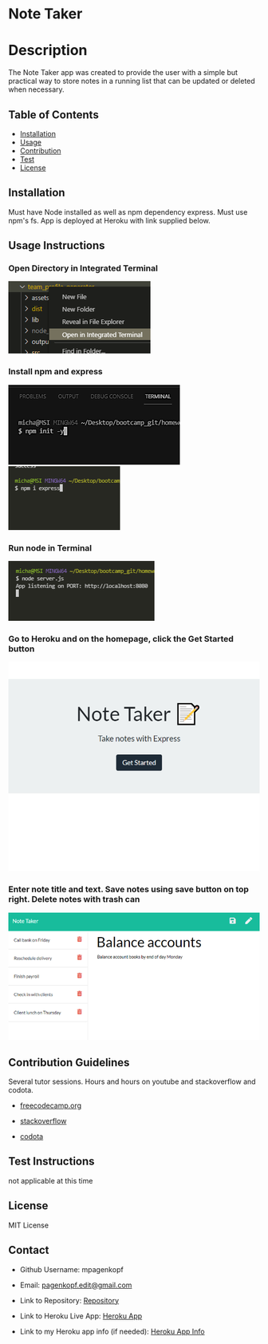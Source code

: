 # Note Taker   

# Description

The Note Taker app was created to provide the user with a simple but practical way to store notes in a running list that can be updated or deleted when necessary. 

## Table of Contents

* [Installation](#Install)
* [Usage](#Usage-Instructions)
* [Contribution](#Contribution-Guidelines)
* [Test](#Test-Instructions)
* [License](#License)

## Installation

Must have Node installed as well as npm dependency express. Must use npm's fs. App is deployed at Heroku with link supplied below.

## Usage Instructions

### Open Directory in Integrated Terminal

![Open Terminal](./assets/images/terminal.png)

### Install npm and express

![Install npm](./assets/images/init.png) ![Install express](./assets/images/express.png)

### Run node in Terminal

![Run Node](./assets/images/server.png)

### Go to Heroku and on the homepage, click the Get Started button

![Get Started](./assets/images/notetaker.png)

### Enter note title and text. Save notes using save button on top right. Delete notes with trash can

![Install npm](./assets/images/savednotes.png)

## Contribution Guidelines

Several tutor sessions. Hours and hours on youtube and stackoverflow and codota.

* [freecodecamp.org](https://www.youtube.com/watch?v=Oe421EPjeBE)

* [stackoverflow](https://stackoverflow.com/questions/50023291/add-id-to-array-of-objects)

* [codota](https://www.codota.com/code/javascript/functions/express/Express/delete)

## Test Instructions

not applicable at this time

## License

MIT License

## Contact

* Github Username: mpagenkopf

* Email: pagenkopf.edit@gmail.com

* Link to Repository: [Repository](https://github.com/mjpagenkopf/note-taker)

* Link to Heroku Live App: [Heroku App](https://pagenkopf-note-taker.herokuapp.com/)

* Link to my Heroku app info (if needed): [Heroku App Info](https://dashboard.heroku.com/apps/pagenkopf-note-taker)
